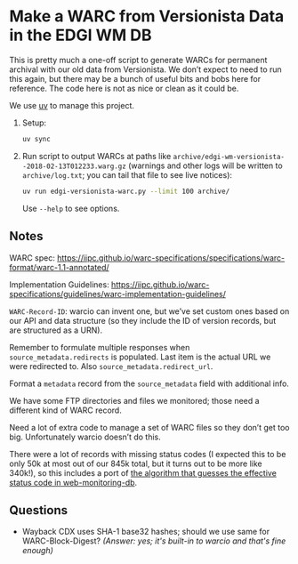 # Make a WARC from Versionista Data in the EDGI WM DB

This is pretty much a one-off script to generate WARCs for permanent archival with our old data from Versionista. We don’t expect to need to run this again, but there may be a bunch of useful bits and bobs here for reference. The code here is not as nice or clean as it could be.

We use [uv][] to manage this project.

1. Setup:

    ```sh
    uv sync
    ```

2. Run script to output WARCs at paths like `archive/edgi-wm-versionista--2018-02-13T012233.warg.gz` (warnings and other logs will be written to `archive/log.txt`; you can tail that file to see live notices):

    ```sh
    uv run edgi-versionista-warc.py --limit 100 archive/
    ```

    Use `--help` to see options.


## Notes

WARC spec: https://iipc.github.io/warc-specifications/specifications/warc-format/warc-1.1-annotated/

Implementation Guidelines: https://iipc.github.io/warc-specifications/guidelines/warc-implementation-guidelines/

`WARC-Record-ID`: warcio can invent one, but we’ve set custom ones based on our API and data structure (so they include the ID of version records, but are structured as a URN).

Remember to formulate multiple responses when `source_metadata.redirects` is populated. Last item is the actual URL we were redirected to. Also `source_metadata.redirect_url`.

Format a `metadata` record from the `source_metadata` field with additional info.

We have some FTP directories and files we monitored; those need a different kind of WARC record.

Need a lot of extra code to manage a set of WARC files so they don’t get too big. Unfortunately warcio doesn’t do this.

There were a lot of records with missing status codes (I expected this to be only 50k at most out of our 845k total, but it turns out to be more like 340k!), so this includes a port of [the algorithm that guesses the effective status code in web-monitoring-db](https://github.com/edgi-govdata-archiving/web-monitoring-db/blob/e5b6693102adc2fcec6c2b7fabe0d17c0c3ec4e7/app/models/version.rb#L203-L234).


## Questions

- Wayback CDX uses SHA-1 base32 hashes; should we use same for WARC-Block-Digest? *(Answer: yes; it's built-in to warcio and that's fine enough)*


[uv]: https://docs.astral.sh/uv/
